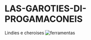 # LAS-GAROTIES-DI-PROGAMACONEIS
Lindies e cheroises
![ferramentas](https://img.elo7.com.br/product/zoom/12F68F1/apliques-manny-e-as-ferramentas-manny-e-as-ferramentas.jpg)
